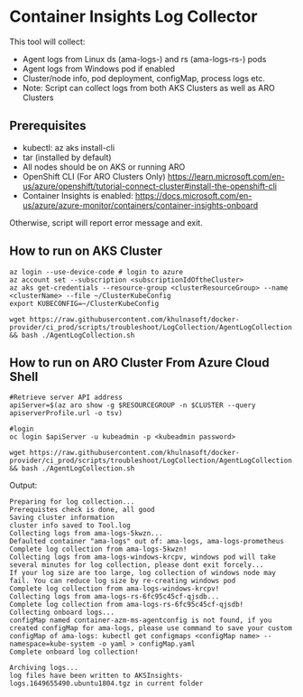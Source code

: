 # Container Insights Log Collector

This tool will collect:
* Agent logs from Linux ds (ama-logs-) and rs (ama-logs-rs-) pods
* Agent logs from Windows pod if enabled
* Cluster/node info, pod deployment, configMap, process logs etc.
* Note: Script can collect logs from both AKS Clusters as well as ARO Clusters

## Prerequisites
* kubectl: az aks install-cli
* tar (installed by default)
* All nodes should be on AKS or running ARO
* OpenShift CLI (For ARO Clusters Only) https://learn.microsoft.com/en-us/azure/openshift/tutorial-connect-cluster#install-the-openshift-cli
* Container Insights is enabled: https://docs.microsoft.com/en-us/azure/azure-monitor/containers/container-insights-onboard

Otherwise, script will report error message and exit.

## How to run on AKS Cluster
```
az login --use-device-code # login to azure
az account set --subscription <subscriptionIdOftheCluster>
az aks get-credentials --resource-group <clusterResourceGroup> --name <clusterName> --file ~/ClusterKubeConfig
export KUBECONFIG=~/ClusterKubeConfig

wget https://raw.githubusercontent.com/khulnasoft/docker-provider/ci_prod/scripts/troubleshoot/LogCollection/AgentLogCollection.sh && bash ./AgentLogCollection.sh
```

## How to run on ARO Cluster From Azure Cloud Shell
```
#Retrieve server API address
apiServer=$(az aro show -g $RESOURCEGROUP -n $CLUSTER --query apiserverProfile.url -o tsv)

#login
oc login $apiServer -u kubeadmin -p <kubeadmin password>

wget https://raw.githubusercontent.com/khulnasoft/docker-provider/ci_prod/scripts/troubleshoot/LogCollection/AgentLogCollection.sh && bash ./AgentLogCollection.sh
```

Output:
```
Preparing for log collection...
Prerequistes check is done, all good
Saving cluster information
cluster info saved to Tool.log
Collecting logs from ama-logs-5kwzn...
Defaulted container "ama-logs" out of: ama-logs, ama-logs-prometheus
Complete log collection from ama-logs-5kwzn!
Collecting logs from ama-logs-windows-krcpv, windows pod will take several minutes for log collection, please dont exit forcely...
If your log size are too large, log collection of windows node may fail. You can reduce log size by re-creating windows pod 
Complete log collection from ama-logs-windows-krcpv!
Collecting logs from ama-logs-rs-6fc95c45cf-qjsdb...
Complete log collection from ama-logs-rs-6fc95c45cf-qjsdb!
Collecting onboard logs...
configMap named container-azm-ms-agentconfig is not found, if you created configMap for ama-logs, please use command to save your custom configMap of ama-logs: kubectl get configmaps <configMap name> --namespace=kube-system -o yaml > configMap.yaml
Complete onboard log collection!

Archiving logs...
log files have been written to AKSInsights-logs.1649655490.ubuntu1804.tgz in current folder
```
